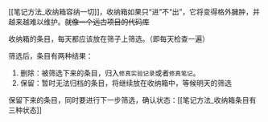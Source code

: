 [[笔记方法_收纳箱容纳一切]]，收纳箱如果只“进”不“出”，它将变得格外臃肿，并越来越难以维护。~~就像一个远古项目的代码库~~

收纳箱的条目，每天都应该放在筛子上筛选。（即每天检查一遍）

筛选后，条目有两种结果：

1. 删除：被筛选下来的条目，归入`修真实验记录`或者`修真笔记`。
2. 保留：暂时无法归档的条目，将继续放在收纳箱中，等候明天的筛选

保留下来的条目，同时要进行下一步筛选，确认状态：[[笔记方法_收纳箱条目有三种状态]]